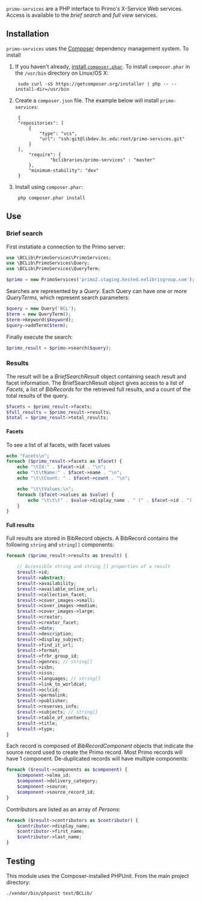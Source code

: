 `primo-services` are a PHP interface to Primo's X-Service Web services. Access is available to the *brief search* and *full view* services.

## Installation

`primo-services` uses the [Composer](http://getcomposer.org/) dependency management system. To install 

1. If you haven't already, [install `composer.phar`](http://getcomposer.org/doc/00-intro.md#installation-nix). To install `composer.phar` in the `/usr/bin` directory on Linux/OS X:
 
		sudo curl -sS https://getcomposer.org/installer | php -- --install-dir=/usr/bin

2. Create a `composer.json` file. The example below will install `primo-services`:


		{
		"repositories": [
		    {
		        "type": "vcs",
		        "url": "ssh:git@libdev.bc.edu:root/primo-services.git"
		    }
		],
		    "require": {
		            "bclibraries/primo-services" : "master"
		    },
		    "minimum-stability": "dev"
		}
    
3. Install using `composer.phar`:

		php composer.phar install
   
## Use

### Brief search

First instatiate a connection to the Primo server:

```PHP
use \BCLib\PrimoServices\PrimoServices;
use \BCLib\PrimoServices\Query;
use \BCLib\PrimoServices\QueryTerm;

$primo = new PrimoServices('primo2.staging.hosted.exlibrisgroup.com');
```

Searches are represented by a *Query*. Each Query can have one or more *QueryTerms*, which represent search parameters:

```PHP
$query = new Query('BCL');
$term = new QueryTerm();
$term->keyword($keyword);
$query->addTerm($term);
```

Finally execute the search:

```PHP
$primo_result = $primo->search($query);
```

### Results

The result will be a *BriefSearchResult* object containing seach result and facet information. The BriefSearchResult object gives access to a list of *Facets*, a list of *BibRecords* for the retrieved full results, and a count of the total results of the query.

```PHP
$facets = $primo_result->facets;
$full_results = $primo_result->results;
$total = $primo_result->total_results;
```

#### Facets

To see a list of al facets, with facet values 

```PHP
echo "Facets\n";
foreach ($primo_result->facets as $facet) {
    echo "\tId:" . $facet->id . "\n";
    echo "\t\tName:" . $facet->name . "\n";
    echo "\t\tCount: " . $facet->count . "\n";

    echo "\t\tValues:\n";
    foreach ($facet->values as $value) {
        echo "\t\t\t" . $value->display_name . " (" . $facet->id . ") - " . $facet->count . "\n";
    }
}
```

#### Full results

Full results are stored in BibRecord objects. A BibRecord contains the following `string` and `string[]` components:

```PHP
foreach ($primo_result->results as $result) {

    // Accessible string and string [] properties of a result
    $result->id;
    $result->abstract;
    $result->availability;
    $result->available_online_url;
    $result->collection_facet;
    $result->cover_images->small;
    $result->cover_images->medium;
    $result->cover_images->large;
    $result->creator;
    $result->creator_facet;
    $result->date;
    $result->description;
    $result->display_subject;
    $result->find_it_url;
    $result->format;
    $result->frbr_group_id;
    $result->genres; // string[]
    $result->isbn;
    $result->issn;
    $result->languages; // string[]
    $result->link_to_worldcat;
    $result->oclcid;
    $result->permalink;
    $result->publisher;
    $result->reserves_info;
    $result->subjects; // string[]
    $result->table_of_contents;
    $result->title;
    $result->type;
}
```

Each record is composed of *BibRecordComponent* objects that indicate the source record used to create the Primo record. Most Primo records will have 1 component. De-duplicated records will have multiple components:

```PHP
foreach ($result->components as $component) {
    $component->alma_id;
    $component->delivery_category;
    $component->source;
    $component->source_record_id;
}
```

Contributors are listed as an array of *Persons*:

```PHP
foreach ($result->contributors as $contributor) {
    $contributor->display_name;
    $contributor->first_name;
    $contributor->last_name;
}
```

## Testing

This module uses the Composer-installed PHPUnit. From the main project directory:

    ./vendor/bin/phpunit test/BCLib/


